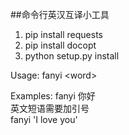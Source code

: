 ##命令行英汉互译小工具

1. pip install requests
2. pip install docopt
3. python setup.py install

Usage:
    fanyi  \<word>

Examples:
   fanyi 你好<br>
   英文短语需要加引号<br>
   fanyi 'I love you'
